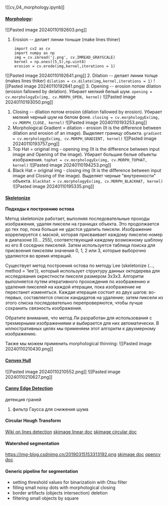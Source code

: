 ![[cv_04_morphology.ipynb]]
#### [Morphology](https://docs.opencv.org/3.4/d9/d61/tutorial_py_morphological_ops.html):
![[Pasted image 20240110192603.png]]
 1. Erosion -- делает линии тоньше (make lines thiner)
```
    import cv2 as cv
	import numpy as np
	img = cv.imread('j.png', cv.IMREAD_GRAYSCALE)
	kernel = np.ones((5,5),np.uint8)
	erosion = cv.erode(img,kernel,iterations = 1)
```
![[Pasted image 20240110192641.png]]
 2. Dilation -- делает линии толще (makes lines thiker)
    `dilation = cv.dilate(img,kernel,iterations = 1)`
    ![[Pasted image 20240110192841.png]]
3. Opening -- erosion потом dilation (erosion fallowed by delation). Убирает мелкий белый шум.
	   `opening = cv.morphologyEx(img, cv.MORPH_OPEN, kernel)`
	   ![[Pasted image 20240110193050.png]]
   1. Closing -- dilation потом erosion (dilation fallowed by erosion). Убирает мелкий черный шум на белом фоне.
	`closing = cv.morphologyEx(img, cv.MORPH_CLOSE, kernel)`
      ![[Pasted image 20240110193253.png]]
5.  Morphological Gradient = dilation - erosion (It is the difference between dilation and erosion of an image). Выделяет границу объекта.
	`gradient = cv.morphologyEx(img, cv.MORPH_GRADIENT, kernel)`
	   ![[Pasted image 20240110193757.png]]
6. Top Hat = original img - opening img (It is the difference between input image and Opening of the image). Убирает большие белые объекты изображения.
	`tophat = cv.morphologyEx(img, cv.MORPH_TOPHAT, kernel)`
	![[Pasted image 20240110194253.png]]
7. Black Hat = original img - closing img (It is the difference between input image and Closing of the image). Выделяет черные "внутренности" объекта.
	 `blackhat = cv.morphologyEx(img, cv.MORPH_BLACKHAT, kernel)`
	 ![[Pasted image 20240110195335.png]]

#### [Skeletonize](https://scikit-image.org/docs/stable/auto_examples/edges/plot_skeleton.html)
__Подходы к построению остова__

Метод skeletonize работает, выполняя последовательные проходы изображения, удаляя пиксели на границах объекта. Это продолжается до тех пор, пока больше не удастся удалить пиксели. Изображение коррелируется с маской, которая присваивает каждому пикселю номер в диапазоне [0… 255], соответствующий каждому возможному шаблону из его 8 соседних пикселей. Затем используется таблица поиска для присвоения пикселям значения 0, 1, 2 или 3, которые выборочно удаляются во время итераций. 

Существует метод построения остова по методу Lee (skeletonize (..., method = 'lee')), который использует структуру данных октодерева для исследования окрестности пикселя размером 3x3х3. Алгоритм выполняется путем итеративного прохождения по изображению и удаления пикселей на каждой итерации, пока изображение не перестанет изменяться. Каждая итерация состоит из двух шагов: во-первых, составляется список кандидатов на удаление; затем пиксели из этого списка последовательно перепроверяются, чтобы лучше сохранить связность изображения.

Обратите внимание, что метод Ли разработан для использования с трехмерными изображениями и выбирается для них автоматически. В иллюстративных целях мы применяем этот алгоритм к двухмерному изображению.

Также мы можем применить morphological thinning:
![[Pasted image 20240110210430.png]]

#### [Convex Hull](https://scikit-image.org/docs/stable/auto_examples/edges/plot_convex_hull.html)
![[Pasted image 20240110210552.png]]
![[Pasted image 20240110210627.png]]

#### [Canny Edge Detection](https://docs.opencv.org/4.8.0/da/d22/tutorial_py_canny.html)
детекция граней
1. фильтр Гаусса для снижения шума

#### Circular Hough Transform
[Wiki on lines detection](https://en.wikipedia.org/wiki/Hough_transform)
[skimage linear doc](https://scikit-image.org/docs/stable/auto_examples/edges/plot_line_hough_transform.html)
[skimage circular doc](https://scikit-image.org/docs/stable/auto_examples/edges/plot_circular_elliptical_hough_transform.html)

#### Watershed segmentation
https://img-blog.csdnimg.cn/20190315153313192.png
[skimage doc](https://scikit-image.org/docs/stable/auto_examples/segmentation/plot_watershed.html)
[opencv doc](https://docs.opencv.org/4.8.0/d3/db4/tutorial_py_watershed.html)

#### Generic pipeline for segmentation
- setting threshold values for binarizatioin with Otsu filter
- filling small noisy dots with morphological closing
- border artifacts (objects intersection) deletion
- filtering small objects by square